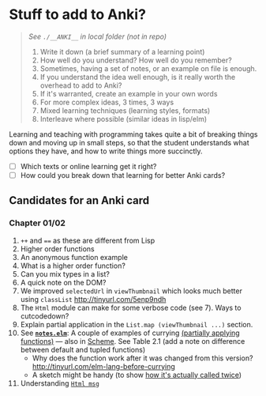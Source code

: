 # Stuff to add to Anki?

> _See `./__ANKI__` in local folder (not in repo)_
>
> 1. Write it down (a brief summary of a learning point)
> 2. How well do you understand? How well do you remember?
> 3. Sometimes, having a set of notes, or an example on file is enough.
> 4. If you understand the idea well enough, is it really worth the overhead to add to Anki?
> 5. If it's warranted, create an example in your own words
> 6. For more complex ideas, 3 times, 3 ways
> 7. Mixed learning techniques (learning styles, formats)
> 8. Interleave where possible (similar ideas in lisp/elm)

Learning and teaching with programming takes quite a bit of breaking things down and moving up in small steps, so that the student understands what options they have, and how to write things more succinctly.

- [ ] Which texts or online learning get it right?
- [ ] How could you break down that learning for better Anki cards?

## Candidates for an Anki card

### Chapter 01/02

1. `++` and `==` as these are different from Lisp
2. Higher order functions
3. An anonymous function example
4. What is a higher order function?
5. Can you mix types in a list?
6. A quick note on the DOM?
7. We improved `selectedUrl` in `viewThumbnail` which looks much better using `classList` http://tinyurl.com/5enp9ndh
8. The `Html` module can make for some verbose code (see 7). Ways to cutcodedown?
9. Explain partial application in the `List.map (viewThumbnail ...)` section.
10. See **[`notes.elm`](https://github.com/badlydrawnrob/elm-playground/blob/8d168bd65fbd4fde7b8d428bb8a0f5dd9cd7dc70/elm-in-action/02/notes/notes.elm#L228)**: A couple of examples of currying [(partially applying functions)](https://www.codingexercises.com/guides/quickstart-elm-part-7) — also in [Scheme](http://tinyurl.com/scheme-lang-currying). See Table 2.1 (add a note on difference between default and tupled functions)
    - Why does the function work after it was changed from this version? http://tinyurl.com/elm-lang-before-currying
    - A sketch might be handy (to show [how it's actually called twice](https://livebook.manning.com/forum?p=1&comment=503513&page=1&product=rfeldman))
11. Understanding [`Html msg`](http://tinyurl.com/elm-lang-html-msg)
